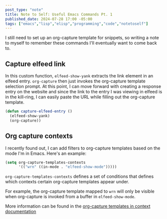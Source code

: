 ```yaml
---
post_type: "note"
title: Note to Self: Useful Emacs Commands Pt. 1
published_date: 2024-07-28 17:00 -05:00
tags: ["emacs","lisp","elisp","programming","code","notetoself"]
---
```


I still need to set up an org-capture template for snippets, so writing a note to myself to remember these commands I'll eventually want to come back to.

## Capture elfeed link

In this custom function, `elfeed-show-yank` extracts the link element in an elfeed entry. `org-capture` then just invokes the org-capture template selection prompt. At this point, I can move forward with creating a response entry on the website and since the link to the entry I was viewing in elfeed is in the kill-ring, I can easily paste the URL while filling out the org-capture template. 

```lisp
(defun capture-elfeed-entry ()
  (elfeed-show-yank)
  (org-capture))
```

## Org capture contexts

I recently found out, I can add filters to org-capture templates based on the mode I'm in Emacs. Here's an example:

```lisp
(setq org-capture-templates-contexts
      '(("wrn" ((in-mode . "elfeed-show-mode")))))
```

`org-capture-templates-contexts` defines a set of conditions that defines which contexts certain org-capture templates appear under.

For example, the org-capture template mapped to `wrn` will only be visible when org-capture is invoked from a buffer in `elfeed-show-mode`.

More information can be found in the [org-capture templates in context documentation](https://orgmode.org/manual/Templates-in-contexts.html)

